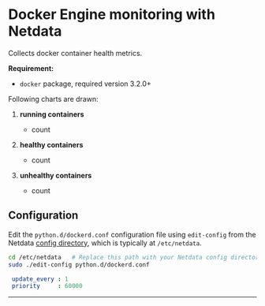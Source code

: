 <!--
title: "Docker Engine monitoring with Netdata"
custom_edit_url: "https://github.com/netdata/netdata/edit/master/collectors/python.d.plugin/dockerd/README.md"
sidebar_label: "Docker Engine"
learn_status: "Published"
learn_topic_type: "References"
learn_rel_path: "Collectors References/Virtualized environments/Containers"
-->

# Docker Engine monitoring with Netdata

Collects docker container health metrics.

**Requirement:**

-   `docker` package, required version 3.2.0+

Following charts are drawn:

1.  **running containers**

    -   count

2.  **healthy containers**

    -   count

3.  **unhealthy containers**

    -   count

## Configuration

Edit the `python.d/dockerd.conf` configuration file using `edit-config` from the Netdata [config
directory](/docs/configure/nodes.md), which is typically at `/etc/netdata`.

```bash
cd /etc/netdata   # Replace this path with your Netdata config directory, if different
sudo ./edit-config python.d/dockerd.conf
```

```yaml
 update_every : 1
 priority     : 60000
```

---


